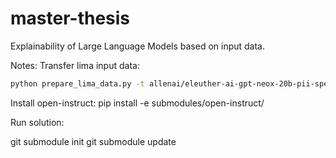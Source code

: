 # master-thesis
Explainability of Large Language Models based on input data.

Notes: 
Transfer lima input data: 
```bash
python prepare_lima_data.py -t allenai/eleuther-ai-gpt-neox-20b-pii-special ../../data/lima
```

Install open-instruct:
pip install -e submodules/open-instruct/

Run solution:

git submodule init
git submodule update